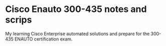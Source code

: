 
# Cisco Enauto 300-435 notes and scrips

My learning Cisco Enterprise automated solutions and prepare for the 300-435 ENAUTO certification exam. 



